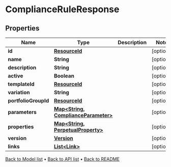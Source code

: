 

# ComplianceRuleResponse


## Properties

| Name | Type | Description | Notes |
|------------ | ------------- | ------------- | -------------|
|**id** | [**ResourceId**](ResourceId.md) |  |  [optional] |
|**name** | **String** |  |  [optional] |
|**description** | **String** |  |  [optional] |
|**active** | **Boolean** |  |  [optional] |
|**templateId** | [**ResourceId**](ResourceId.md) |  |  [optional] |
|**variation** | **String** |  |  [optional] |
|**portfolioGroupId** | [**ResourceId**](ResourceId.md) |  |  [optional] |
|**parameters** | [**Map&lt;String, ComplianceParameter&gt;**](ComplianceParameter.md) |  |  [optional] |
|**properties** | [**Map&lt;String, PerpetualProperty&gt;**](PerpetualProperty.md) |  |  [optional] |
|**version** | [**Version**](Version.md) |  |  [optional] |
|**links** | [**List&lt;Link&gt;**](Link.md) |  |  [optional] |



[Back to Model list](../README.md#documentation-for-models) &#8226; [Back to API list](../README.md#documentation-for-api-endpoints) &#8226; [Back to README](../README.md)


